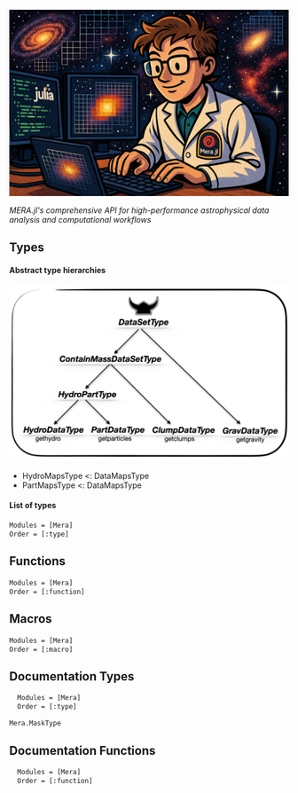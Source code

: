 ![MERA.jl API Reference](assets/representative_mera_worker.png)

*MERA.jl's comprehensive API for high-performance astrophysical data analysis and computational workflows*

## Types
#### Abstract type hierarchies

![DataSetType hierarchy](assets/TypeHierarchy.png)

- HydroMapsType <: DataMapsType
- PartMapsType  <: DataMapsType

#### List of types
```@index
Modules = [Mera]
Order = [:type]
```

## Functions
```@index
Modules = [Mera]
Order = [:function]
```

## Macros
```@autodocs
Modules = [Mera]
Order = [:macro]
```

## Documentation Types
```@autodocs
  Modules = [Mera]
  Order = [:type]
```

```@docs
Mera.MaskType
```

## Documentation Functions
```@autodocs
  Modules = [Mera]
  Order = [:function]
```
